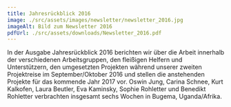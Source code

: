 ```yaml
---
title: Jahresrückblick 2016
image: ./src/assets/images/newsletter/newsletter_2016.jpg
imageAlt: Bild zum Newsletter 2016
pdfUrl: ./src/assets/downloads/Newsletter_2016.pdf
---
```


In der Ausgabe Jahresrückblick 2016 berichten wir über die Arbeit innerhalb der
verschiedenen Arbeitsgruppen, den fleißigen Helfern und Unterstützern, den umgesetzten
Projekten während unserer zweiten Projektreise im September/Oktober 2016
und stellen die anstehenden Projekte für das kommende Jahr 2017 vor.
Oswin Jung, Carina Schnee, Kurt Kalkofen, Laura Beutler, Eva Kaminsky,
Sophie Rohletter und Benedikt Rohletter verbrachten insgesamt sechs Wochen in Bugema, Uganda/Afrika.
